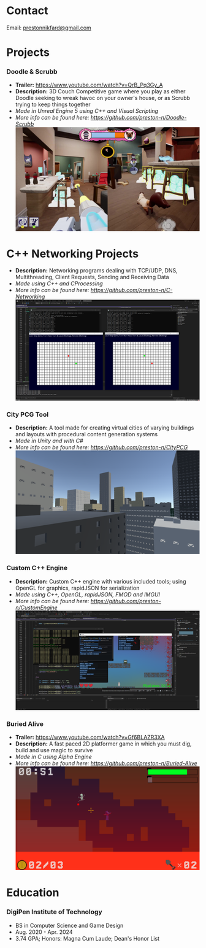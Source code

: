 # Contact
Email: prestonnikfard@gmail.com

# Projects
### Doodle & Scrubb
  * **Trailer:**  https://www.youtube.com/watch?v=QrB_Pq3Gy_A
  * **Description:** 3D Couch Competitive game where you play as either Doodle seeking to wreak havoc on your owner's house, or as Scrubb trying to keep things together
  * *Made in Unreal Engine 5 using C++ and Visual Scripting*
  * *More info can be found here: https://github.com/preston-n/Doodle-Scrubb* 
![Doodle & Scrubb Gameplay)](https://github.com/preston-n/Doodle-Scrubb/blob/main/Screenshots/Doodle%26Scrubb_3_hi_res.jpg?raw=true)

# C++ Networking Projects
 * **Description:** Networking programs dealing with TCP/UDP, DNS, Multithreading, Client Requests, Sending and Receiving Data
 * *Made using C++ and CProcessing*
 * *More info can be found here: https://github.com/preston-n/C-Networking*
![Lockstep Game](https://github.com/preston-n/C-Networking/blob/main/Screenshots/networkLockstep.png?raw=true)

### City PCG Tool
  * **Description:** A tool made for creating virtual cities of varying buildings and layouts with procedural content generation systems
  * *Made in Unity and with C#*
  * *More info can be found here: https://github.com/preston-n/CityPCG* 
![Picture of Generated City](https://github.com/preston-n/Projects/blob/main/Screenshots/CityPCG/City3.png?raw=true)

### Custom C++ Engine
 * **Description:** Custom C++ engine with various included tools; using OpenGL for graphics, rapidJSON for serialization
 * *Made using C++, OpenGL, rapidJSON, FMOD and IMGUI*
 * *More info can be found here: https://github.com/preston-n/CustomEngine*
![Custom Engine Console](https://github.com/preston-n/FlipTrip/blob/main/Screenshots/FlipTrip_Console.png?raw=true)

### Buried Alive
  * **Trailer:**  https://www.youtube.com/watch?v=Gf6BLAZR3XA
  * **Description:** A fast paced 2D platformer game in which you must dig, build and use magic to survive
  * *Made in C using Alpha Engine*
  * *More info can be found here: https://github.com/preston-n/Buried-Alive*
![Buried Alive Gameplay](https://github.com/preston-n/Projects/blob/main/Screenshots/BuriedAlive/BuriedAlive4.png?raw=true)
  
# Education 
### DigiPen Institute of Technology
  * BS in Computer Science and Game Design	
  * Aug. 2020 - Apr. 2024
  * 3.74 GPA; Honors: Magna Cum Laude; Dean's Honor List
